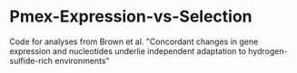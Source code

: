 # Pmex-Expression-vs-Selection
Code for analyses from Brown et al. "Concordant changes in gene expression and nucleotides underlie independent adaptation to hydrogen-sulfide-rich environments" 
